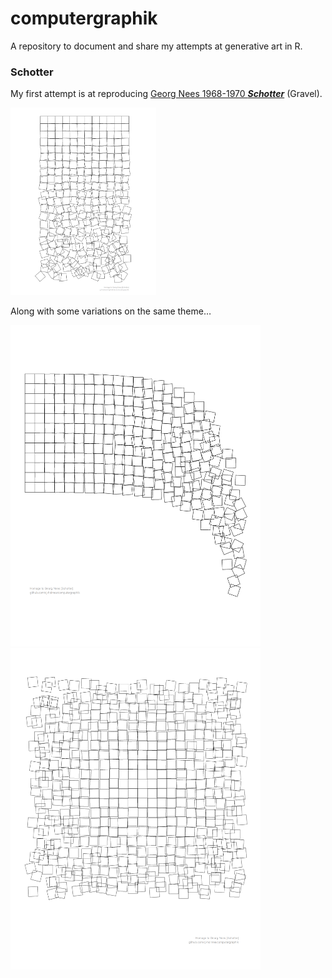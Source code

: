 
<!-- README.md is generated from README.Rmd. Please edit that file -->

# computergraphik

A repository to document and share my attempts at generative art in R.

### Schotter

My first attempt is at reproducing [Georg Nees 1968-1970
***Schotter***](https://collections.vam.ac.uk/item/O221321/schotter-print-nees-georg/)
(Gravel).

<img src="gravel/original/out/gravel.png" height="300"/>

Along with some variations on the same theme…

<img src="gravel/variations/out/gravel-a.png" width="400"/><img src="gravel/variations/out/gravel-b.png" width="400"/>
